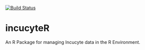 [![Build Status](https://travis-ci.org/steveped/incucyteR.svg?branch=master)](https://travis-ci.org/github/steveped/incucyteR/branches)


# incucyteR

An R Package for managing Incucyte data in the R Environment.
